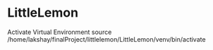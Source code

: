 # LittleLemon
Activate Virtual Environment
source /home/lakshay/finalProject/littlelemon/LittleLemon/venv/bin/activate
